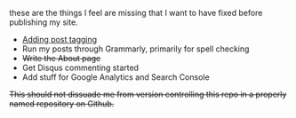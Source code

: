 these are the things I feel are missing that I want to have fixed before publishing my site.
- [Adding post tagging](https://www.jasonemiller.org/2020/12/23/tagging-posts-in-jekyll-minima.html)
- Run my posts through Grammarly, primarily for spell checking
- ~~Write the About page~~
- Get Disqus commenting started
- Add stuff for Google Analytics and Search Console

~~This should not dissuade me from version controlling this repo in a properly named repository on Github.~~
